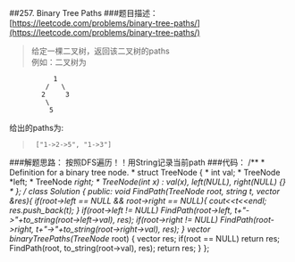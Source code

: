 ##257. Binary Tree Paths
###题目描述：[https://leetcode.com/problems/binary-tree-paths/](https://leetcode.com/problems/binary-tree-paths/)
> 给定一棵二叉树，返回该二叉树的paths    
> 例如：二叉树为
>  
	           1
		     /   \
		    2     3
		     \
		      5
给出的paths为:
>
>      ["1->2->5", "1->3"]

###解题思路：
按照DFS遍历！！用String记录当前path
###代码：
	/**
	 * Definition for a binary tree node.
	 * struct TreeNode {
	 *     int val;
	 *     TreeNode *left;
	 *     TreeNode *right;
	 *     TreeNode(int x) : val(x), left(NULL), right(NULL) {}
	 * };
	 */
	class Solution {
	public:
	    void FindPath(TreeNode* root, string t, vector<string> &res){
	        if(root->left == NULL && root->right == NULL){
	            cout<<t<<endl;
	            res.push_back(t);
	        }
	        if(root->left != NULL)
	            FindPath(root->left, t+"->"+to_string(root->left->val), res);
	        if(root->right != NULL)
	            FindPath(root->right, t+"->"+to_string(root->right->val), res);
	    }
	    vector<string> binaryTreePaths(TreeNode* root) {
	        vector<string> res;
	        if(root == NULL)
	            return res;
	        FindPath(root, to_string(root->val), res);
	        return res;
	    }
	};
